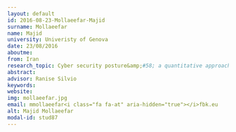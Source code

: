 ```yaml
---
layout: default 
id: 2016-08-23-Mollaeefar-Majid
surname: Mollaeefar
name: Majid
university: Univeristy of Genova
date: 23/08/2016
aboutme: 
from: Iran
research_topic: Cyber security posture&amp;#58; a quantitative approach
abstract: 
advisor: Ranise Silvio
keywords: 
website: 
img: mollaeefar.jpg
email: mmollaeefar<i class="fa fa-at" aria-hidden="true"></i>fbk.eu
alt: Majid Mollaeefar
modal-id: stud87
---
```

